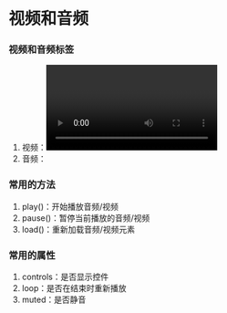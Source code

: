 # 视频和音频

### 视频和音频标签
1.  视频：<video>
2.  音频：<audio>

### 常用的方法
1.  play()：开始播放音频/视频
2.  pause()：暂停当前播放的音频/视频
3.  load()：重新加载音频/视频元素

### 常用的属性
1.  controls：是否显示控件
2.  loop：是否在结束时重新播放
3.  muted：是否静音

### 